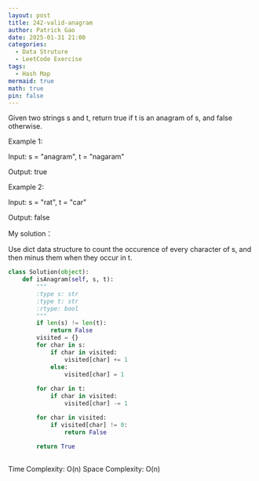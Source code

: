 ```yaml
---
layout: post
title: 242-valid-anagram
author: Patrick Gao
date: 2025-01-31 21:00
categories:
  - Data Struture
  - LeetCode Exercise
tags:
  - Hash Map
mermaid: true
math: true
pin: false
---
```

Given two strings s and t, return true if t is an 
anagram
 of s, and false otherwise.

 

Example 1:

Input: s = "anagram", t = "nagaram"

Output: true

Example 2:

Input: s = "rat", t = "car"

Output: false
 


My solution：

Use dict data structure to count the occurence of every character of s, and then minus them when they occur in t.
```python
class Solution(object):
    def isAnagram(self, s, t):
        """
        :type s: str
        :type t: str
        :rtype: bool
        """
        if len(s) != len(t):
            return False
        visited = {}
        for char in s:
            if char in visited:
                visited[char] += 1
            else:
                visited[char] = 1
        
        for char in t:
            if char in visited:
                visited[char] -= 1

        for char in visited:
            if visited[char] != 0:
                return False
                
        return True       
        
```

Time Complexity: O(n)
Space Complexity: O(n)